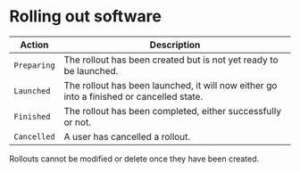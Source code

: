 # Rolling out software



| Action    | Description                                                                               |
| --------- | ----------------------------------------------------------------------------------------- |
| `Preparing` | The rollout has been created but is not yet ready to be launched.                         |
| `Launched`  | The rollout has been launched, it will now either go into a finished or cancelled state.  |
| `Finished`  | The rollout has been completed, either successfully or not.                               |
| `Cancelled` | A user has cancelled a rollout.                                                           |


Rollouts cannot be modified or delete once they have been created.
    
    

<!-- Viewing history -->
<!-- Statuses -->